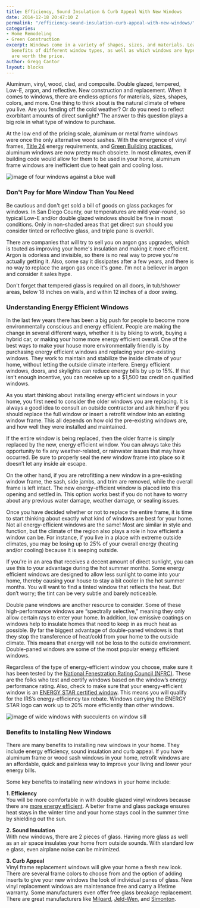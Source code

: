 ```yaml
---
title: Efficiency, Sound Insulation & Curb Appeal With New Windows
date: 2014-12-18 20:47:10 Z
permalink: "/efficiency-sound-insulation-curb-appeal-with-new-windows/"
categories:
- Home Remodeling
- Green Construction
excerpt: Windows come in a variety of shapes, sizes, and materials. Learn about the
  benefits of different window types, as well as which windows are hype and which
  are worth the price.
author: Gregg Cantor
layout: blocks
---
```


Aluminum, vinyl, wood, clad, and composite. Double glazed, tempered, Low-E, argon, and reflective. New construction and replacement. When it comes to windows, there are endless options for materials, sizes, shapes, colors, and more. One thing to think about is the natural climate of where you live. Are you fending off the cold weather? Or do you need to reflect exorbitant amounts of direct sunlight? The answer to this question plays a big role in what type of window to purchase.

At the low end of the pricing scale, aluminum or metal frame windows were once the only alternative wood sashes. With the emergence of vinyl frames, [Title 24](http://www.energy.ca.gov/title24/) energy requirements, and [Green Building practices](/san-diego-green-home-construction), aluminum windows are now pretty much obsolete. In most climates, even if building code would allow for them to be used in your home, aluminum frame windows are inefficient due to heat gain and cooling loss.

![image of four windows against a blue wall](https://images.unsplash.com/photo-1515266569482-860c46d1deff?ixlib=rb-0.3.5&ixid=eyJhcHBfaWQiOjEyMDd9&s=1a905ce9e35e6fcbe255d96893c04457&auto=format&fit=crop&w=967&q=80 "Windows Can Add Style and Efficiency to Your Home")

### Don't Pay for More Window Than You Need

Be cautious and don't get sold a bill of goods on glass packages for windows. In San Diego County, our temperatures are mild year-round, so typical Low-E and/or double glazed windows should be fine in most conditions. Only in non-shaded areas that get direct sun should you consider tinted or reflective glass, and triple pane is overkill.

There are companies that will try to sell you on argon gas upgrades, which is touted as improving your home's insulation and making it more efficient. Argon is odorless and invisible, so there is no real way to prove you're actually getting it. Also, some say it dissipates after a few years, and there is no way to replace the argon gas once it's gone. I'm not a believer in argon and consider it sales hype.

Don't forget that tempered glass is required on all doors, in tub/shower areas, below 18 inches on walls, and within 12 inches of a door swing.

### Understanding Energy Efficient Windows

In the last few years there has been a big push for people to become more environmentally conscious and energy efficient. People are making the change in several different ways, whether it is by biking to work, buying a hybrid car, or making your home more energy efficient overall. One of the best ways to make your house more environmentally friendly is by purchasing energy efficient windows and replacing your pre-existing windows. They work to maintain and stabilize the inside climate of your home, without letting the outside climate interfere. Energy efficient windows, doors, and skylights can reduce energy bills by up to 15%. If that isn’t enough incentive, you can receive up to a $1,500 tax credit on qualified windows.

As you start thinking about installing energy efficient windows in your home, you first need to consider the older windows you are replacing. It is always a good idea to consult an outside contractor and ask him/her if you should replace the full window or insert a retrofit window into an existing window frame. This all depends on how old the pre-existing windows are, and how well they were installed and maintained.

If the entire window is being replaced, then the older frame is simply replaced by the new, energy efficient window. You can always take this opportunity to fix any weather-related, or rainwater issues that may have occurred. Be sure to properly seal the new window frame into place so it doesn’t let any inside air escape.

On the other hand, if you are retrofitting a new window in a pre-existing window frame, the sash, side jambs, and trim are removed, while the overall frame is left intact. The new energy-efficient window is placed into this opening and settled in. This option works best if you do not have to worry about any previous water damage, weather damage, or sealing issues.

Once you have decided whether or not to replace the entire frame, it is time to start thinking about exactly what kind of windows are best for your home. Not all energy-efficient windows are the same! Most are similar in style and function, but the climate of the region also plays a role in how efficient a window can be. For instance, if you live in a place with extreme outside climates, you may be losing up to 25% of your overall energy (heating and/or cooling) because it is seeping outside.

If you're in an area that receives a decent amount of direct sunlight, you can use this to your advantage during the hot summer months. Some energy efficient windows are designed to allow less sunlight to come into your home, thereby causing your house to stay a bit cooler in the hot summer months. You will want to find a tinted window that reflects the heat. But don’t worry; the tint can be very subtle and barely noticeable.

Double pane windows are another resource to consider. Some of these high-performance windows are “spectrally selective,” meaning they only allow certain rays to enter your home. In addition, low emissive coatings on windows help to insulate homes that need to keep in as much heat as possible. By far the biggest advantage of double-paned windows is that they stop the transference of heat/cold from your home to the outside climate. This means that energy will not be loss to the outside environment. Double-paned windows are some of the most popular energy efficient windows.

Regardless of the type of energy-efficient window you choose, make sure it has been tested by the [National Fenestration Rating Council (NFRC)](http://www.nfrc.org/). These are the folks who test and certify windows based on the window’s energy performance rating. Also, check to make sure that your energy-efficient window is an [ENERGY STAR certified window](https://www.energystar.gov/products/building_products/residential_windows_doors_and_skylights). This means you will qualify for the IRS’s energy-efficiency tax rebate. Windows carrying the ENERGY STAR logo can work up to 20% more efficiently than other windows.

![image of wide windows with succulents on window sill](https://images.unsplash.com/photo-1507910785492-7531178731ae?ixlib=rb-0.3.5&ixid=eyJhcHBfaWQiOjEyMDd9&s=93e69820e9a01df8bc3a7cefebad9fb7&auto=format&fit=crop&w=1050&q=80 "Understanding Energy Efficient Windows")

### Benefits to Installing New Windows

There are many benefits to installing new windows in your home. They include energy efficiency, sound insulation and curb appeal. If you have aluminum frame or wood sash windows in your home, retrofit windows are an affordable, quick and painless way to improve your living and lower your energy bills.

Some key benefits to installing new windows in your home include:

**1. Efficiency**  
You will be more comfortable in with double glazed vinyl windows because there are [more energy efficient](/understanding-energy-efficient-windows/). A better frame and glass package ensures heat stays in the winter time and your home stays cool in the summer time by shielding out the sun.

**2. Sound Insulation**  
With new windows, there are 2 pieces of glass. Having more glass as well as an air space insulates your home from outside sounds. With standard low e glass, even airplane noise can be minimized.

**3. Curb Appeal**  
Vinyl frame replacement windows will give your home a fresh new look. There are several frame colors to choose from and the option of adding inserts to give your new windows the look of individual panes of glass.
New vinyl replacement windows are maintenance free and carry a lifetime warranty. Some manufacturers even offer free glass breakage replacement. There are great manufacturers like [Milgard](http://milgard.com), [Jeld-Wen](http://www.jeld-wen.com), and [Simonton](http://www.simonton.com).
